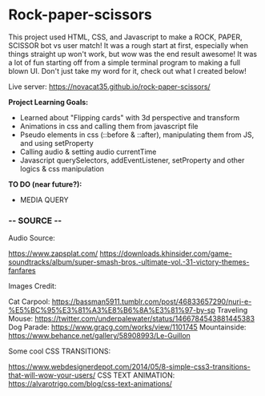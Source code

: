 # Rock-paper-scissors

This project used HTML, CSS, and Javascript to make a ROCK, PAPER, SCISSOR bot vs user match! It was a rough start at first, especially when things straight up won't work, but wow was the end result awesome! It was a lot of fun starting off from a simple terminal program to making a full blown UI. Don't just take my word for it, check out what I created below!

Live server: 
https://novacat35.github.io/rock-paper-scissors/

**Project Learning Goals:**
- Learned about "Flipping cards" with 3d perspective and transform
- Animations in css and calling them from javascript file 
- Pseudo elements in css (::before & ::after), manipulating them from JS, and using setProperty
- Calling audio & setting audio currentTime
- Javascript querySelectors, addEventListener, setProperty and other logics & css manipulation

**TO DO (near future?):**
- MEDIA QUERY

### -- SOURCE -- 

Audio Source:

https://www.zapsplat.com/
https://downloads.khinsider.com/game-soundtracks/album/super-smash-bros.-ultimate-vol.-31-victory-themes-fanfares

Images Credit:

Cat Carpool: https://bassman5911.tumblr.com/post/46833657290/nuri-e-%E5%BC%95%E3%81%A3%E8%B6%8A%E3%81%97-by-sp
Traveling Mouse: https://twitter.com/underpalewater/status/1466784543881445383
Dog Parade: https://www.gracg.com/works/view/1101745
Mountainside: https://www.behance.net/gallery/58908993/Le-Guillon

Some cool CSS TRANSITIONS:

https://www.webdesignerdepot.com/2014/05/8-simple-css3-transitions-that-will-wow-your-users/
CSS TEXT ANIMATION:
https://alvarotrigo.com/blog/css-text-animations/
